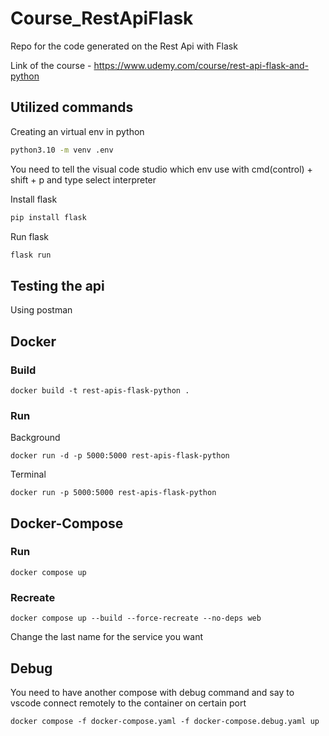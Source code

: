 # Course_RestApiFlask
Repo for the code generated on the Rest Api with Flask

Link of the course - https://www.udemy.com/course/rest-api-flask-and-python

## Utilized commands

Creating an virtual env in python

```bash
python3.10 -m venv .env
```

You need to tell the visual code studio which env use with cmd(control) + shift + p and type select interpreter

Install flask

```bash
pip install flask
```

Run flask

```bash
flask run
```

## Testing the api

Using postman

## Docker

### Build

`docker build -t rest-apis-flask-python .`

### Run

Background

`docker run -d -p 5000:5000 rest-apis-flask-python`

Terminal

`docker run -p 5000:5000 rest-apis-flask-python`

## Docker-Compose

### Run

`docker compose up`

### Recreate

`docker compose up --build --force-recreate --no-deps web`

Change the last name for the service you want

## Debug

You need to have another compose with debug command and say to vscode connect remotely to the container on certain port

`docker compose -f docker-compose.yaml -f docker-compose.debug.yaml up`